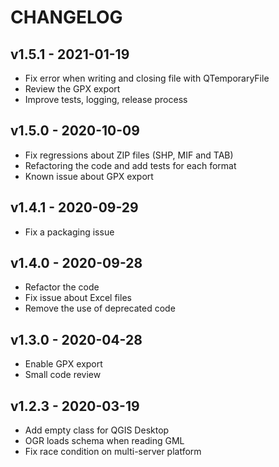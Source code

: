 # CHANGELOG

## v1.5.1 - 2021-01-19

* Fix error when writing and closing file with QTemporaryFile
* Review the GPX export
* Improve tests, logging, release process

## v1.5.0 - 2020-10-09

* Fix regressions about ZIP files (SHP, MIF and TAB)
* Refactoring the code and add tests for each format
* Known issue about GPX export

## v1.4.1 - 2020-09-29

* Fix a packaging issue

## v1.4.0 - 2020-09-28

* Refactor the code
* Fix issue about Excel files
* Remove the use of deprecated code

## v1.3.0 - 2020-04-28

* Enable GPX export
* Small code review

## v1.2.3 - 2020-03-19

* Add empty class for QGIS Desktop
* OGR loads schema when reading GML
* Fix race condition on multi-server platform
